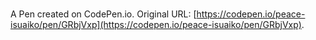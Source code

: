 # 

A Pen created on CodePen.io. Original URL: [https://codepen.io/peace-isuaiko/pen/GRbjVxp](https://codepen.io/peace-isuaiko/pen/GRbjVxp).


